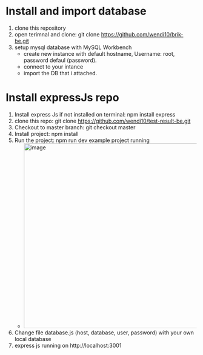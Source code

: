 # Install and import database
1. clone this repository
2. open terimnal and clone: git clone https://github.com/wendi10/brik-be.git
3. setup mysql database with MySQL Workbench
    - create new instance with default hostname, Username: root, password defaul (password).
    - connect to your intance
    - import the DB that i attached.

# Install expressJs repo
1. Install express Js if not installed on terminal: npm install express
2. clone this repo: git clone https://github.com/wendi10/test-result-be.git
3. Checkout to master branch: git checkout master
4. Install project: npm install
5. Run the project: npm run dev
    example project running
    - <img width="487" alt="image" src="https://user-images.githubusercontent.com/52336664/174658824-d2b3b346-40af-43ec-94e6-9e419d035290.png">
6. Change file database.js (host, database, user, password) with your own local database
7. express js running on http://localhost:3001
 

